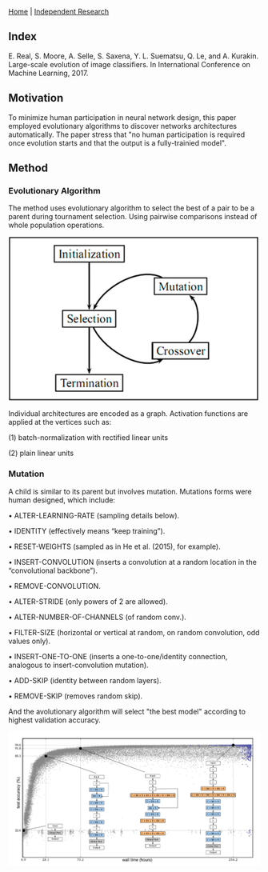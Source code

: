 [Home](https://clojia.github.io/) | [Independent Research](https://clojia.github.io/independent_research/)

## Index

E. Real, S. Moore, A. Selle, S. Saxena, Y. L. Suematsu,
Q. Le, and A. Kurakin. Large-scale evolution of image classifiers.
In International Conference on Machine Learning,
2017.

## Motivation
To minimize human participation in neural network design, this paper employed evolutionary algorithms to discover networks architectures automatically. The paper stress that "no human participation is required once evolution starts and that the output is a fully-trainied model".

## Method

### Evolutionary Algorithm

The method uses evolutionary algorithm to select the best of a pair to be a parent during tournament selection. Using pairwise comparisons instead of whole population operations. 

<img src="images/Genetic-Algorithm-Tree-Basic-steps-of-GA-selection-crossover-and-mutation.jpg" width="500"> 

Individual architectures are encoded as a graph. Activation functions are applied at the vertices such as:

(1) batch-normalization with rectified linear units

(2) plain linear units

### Mutation

A child is similar to its parent but involves mutation. Mutations forms were human designed, which include:

• ALTER-LEARNING-RATE (sampling details below).

• IDENTITY (effectively means “keep training”).

• RESET-WEIGHTS (sampled as in He et al. (2015), for
example).

• INSERT-CONVOLUTION (inserts a convolution at a random
location in the “convolutional backbone”).

• REMOVE-CONVOLUTION.

• ALTER-STRIDE (only powers of 2 are allowed).

• ALTER-NUMBER-OF-CHANNELS (of random conv.).

• FILTER-SIZE (horizontal or vertical at random, on random
convolution, odd values only).

• INSERT-ONE-TO-ONE (inserts a one-to-one/identity
connection, analogous to insert-convolution mutation).

• ADD-SKIP (identity between random layers).

• REMOVE-SKIP (removes random skip).

And the avolutionary algorithm will select "the best model" according to highest validation accuracy.

<img src="images/large-scale-evolution.png" width="700"> 

